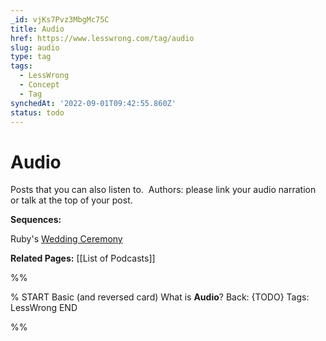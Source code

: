 ```yaml
---
_id: vjKs7Pvz3MbgMc75C
title: Audio
href: https://www.lesswrong.com/tag/audio
slug: audio
type: tag
tags:
  - LessWrong
  - Concept
  - Tag
synchedAt: '2022-09-01T09:42:55.860Z'
status: todo
---
```


# Audio

Posts that you can also listen to.  Authors: please link your audio narration or talk at the top of your post.

**Sequences:**

Ruby's [Wedding Ceremony](https://www.lesswrong.com/s/k2fboiMkdfbCdgFzx)

**Related Pages:** [[List of Podcasts]]


%%

% START
Basic (and reversed card)
What is **Audio**?
Back: {TODO}
Tags: LessWrong
END
<!--ID: 1663157019414-->


%%
	
